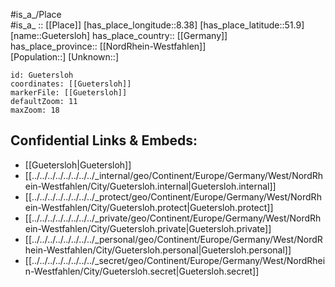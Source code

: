 ﻿---
location: [51.9,8.38] 
mapzoom: [7,12] 
mapmarker: city 
type: City
tags:
- geo/City


SpocWebEntityId: 30667
isDeleted: false
confidential: public

---
#is_a_/Place  
#is_a_ :: [[Place]] 
[has_place_longitude::8.38] 
[has_place_latitude::51.9] 
[name::Guetersloh] 
has_place_country:: [[Germany]]  
has_place_province:: [[NordRhein-Westfahlen]]  
[Population::] 
[Unknown::] 


```leaflet
id: Guetersloh
coordinates: [[Guetersloh]] 
markerFile: [[Guetersloh]] 
defaultZoom: 11 
maxZoom: 18
```


## Confidential Links & Embeds: 
- [[Guetersloh|Guetersloh]]  
- [[../../../../../../../../_internal/geo/Continent/Europe/Germany/West/NordRhein-Westfahlen/City/Guetersloh.internal|Guetersloh.internal]] 
- [[../../../../../../../../_protect/geo/Continent/Europe/Germany/West/NordRhein-Westfahlen/City/Guetersloh.protect|Guetersloh.protect]] 
- [[../../../../../../../../_private/geo/Continent/Europe/Germany/West/NordRhein-Westfahlen/City/Guetersloh.private|Guetersloh.private]] 
- [[../../../../../../../../_personal/geo/Continent/Europe/Germany/West/NordRhein-Westfahlen/City/Guetersloh.personal|Guetersloh.personal]] 
- [[../../../../../../../../_secret/geo/Continent/Europe/Germany/West/NordRhein-Westfahlen/City/Guetersloh.secret|Guetersloh.secret]] 
